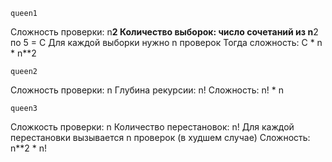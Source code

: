     queen1
Сложность проверки: n**2
Количество выборок: число сочетаний из n**2 по 5 = С
Для каждой выборки нужно n проверок
Тогда сложность: C * n * n**2

    queen2
Сложность проверки: n
Глубина рекурсии: n!
Сложность: n! * n

    queen3
Сложкость проверки: n
Количество перестановок: n!
Для каждой перестановки вызывается n проверок (в худшем случае)
Сложность: n**2 * n!